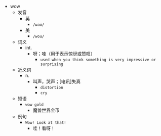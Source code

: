 - wow
  - 发音
    - 英
      - `/waʊ/`
    - 美
      - `/wou/`
  - 词义
    - int.
      - 呀；哇（用于表示惊讶或赞叹）
        - `used when you think something is very impressive or surprising`
  - 近义词
    - n.
      - 叫声，哭声；[电讯]失真
        - `distortion`
        - `cry`
  - 短语
    - `wow gold`
      - 魔兽世界金币 
  - 例句
    - `Wow! Look at that!`
      - 哇！看呀！


